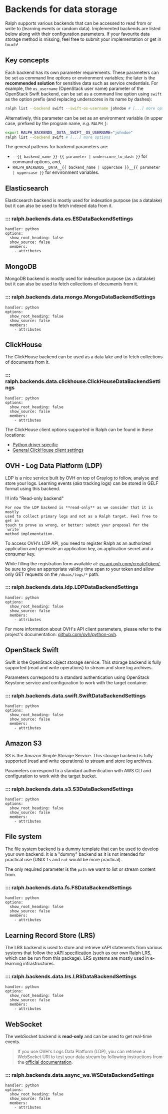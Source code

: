 # Backends for data storage

Ralph supports various backends that can be accessed to read from or write to (learning events or random data).
Implemented backends are listed below along with their configuration parameters. 
If your favourite data storage method is missing, feel free to submit your implementation or get in touch!

## Key concepts

Each backend has its own parameter requirements. These
parameters can be set as command line options or environment variables; the
later is the **recommended solution** for sensitive data such as service
credentials. For example, the `os_username` (OpenStack user name) parameter
of the OpenStack Swift backend, can be set as a command line option using
`swift` as the option prefix (and replacing underscores in its name by dashes):

```bash
ralph list --backend swift --swift-os-username johndoe # [...] more options
```

Alternatively, this parameter can be set as an environment variable (in upper
case, prefixed by the program name, _e.g._ `RALPH_`):

```bash
export RALPH_BACKENDS__DATA__SWIFT__OS_USERNAME="johndoe"
ralph list --backend swift # [...] more options
```

The general patterns for backend parameters are:

- `--{{ backend_name }}-{{ parameter | underscore_to_dash }}` for command options, and,
- `RALPH_BACKENDS__DATA__{{ backend_name | uppercase }}__{{ parameter | uppercase }}` for environment variables.

## Elasticsearch

Elasticsearch backend is mostly used for indexation purpose (as a datalake) but
it can also be used to fetch indexed data from it.

### ::: ralph.backends.data.es.ESDataBackendSettings
    handler: python
    options:
      show_root_heading: false
      show_source: false
      members: 
        - attributes

## MongoDB

MongoDB backend is mostly used for indexation purpose (as a datalake) but
it can also be used to fetch collections of documents from it.

### ::: ralph.backends.data.mongo.MongoDataBackendSettings
    handler: python
    options:
      show_root_heading: false
      show_source: false
      members: 
        - attributes

## ClickHouse

The ClickHouse backend can be used as a data lake and to fetch collections of
documents from it.

### ::: ralph.backends.data.clickhouse.ClickHouseDataBackendSettings
    handler: python
    options:
      show_root_heading: false
      show_source: false
      members: 
        - attributes

The ClickHouse client options supported in Ralph can be found in these locations:

- [Python driver specific](https://clickhouse.com/docs/en/integrations/language-clients/python/driver-api#settings-argument)
- [General ClickHouse client settings](https://clickhouse.com/docs/en/operations/settings/settings/)

## OVH - Log Data Platform (LDP)

LDP is a nice service built by OVH on top of Graylog to follow, analyse and
store your logs. Learning events (_aka_ tracking logs) can be stored in GELF
format using this backend.

!!! info "Read-only backend"

    For now the LDP backend is **read-only** as we consider that it is mostly
    used to collect primary logs and not as a Ralph target. Feel free to get in
    touch to prove us wrong, or better: submit your proposal for the `write`
    method implementation.

To access OVH's LDP API, you need to register Ralph as an authorized
application and generate an application key, an application secret and a
consumer key.

While filling the registration form available at:
[eu.api.ovh.com/createToken/](https://eu.api.ovh.com/createToken/), be sure to
give an appropriate validity time span to your token and allow only GET
requests on the `/dbaas/logs/*` path.

### ::: ralph.backends.data.ldp.LDPDataBackendSettings
    handler: python
    options:
      show_root_heading: false
      show_source: false
      members: 
        - attributes

For more information about OVH's API client parameters, please refer to the
project's documentation:
[github.com/ovh/python-ovh](https://github.com/ovh/python-ovh).

## OpenStack Swift

Swift is the OpenStack object storage service. This storage backend is fully
supported (read and write operations) to stream and store log archives.

Parameters correspond to a standard authentication using
OpenStack Keystone service and configuration to work with the target container.

### ::: ralph.backends.data.swift.SwiftDataBackendSettings
    handler: python
    options:
      show_root_heading: false
      show_source: false
      members: 
        - attributes

## Amazon S3

S3 is the Amazon Simple Storage Service. This storage backend is fully
supported (read and write operations) to stream and store log archives.

Parameters correspond to a standard authentication with AWS CLI 
and configuration to work with the target bucket.

### ::: ralph.backends.data.s3.S3DataBackendSettings
    handler: python
    options:
      show_root_heading: false
      show_source: false
      members: 
        - attributes

## File system

The file system backend is a dummy template that can be used to develop your own backend. 
It is a "dummy" backend as it is not intended for practical use (UNIX `ls` and `cat` would be more practical).

The only required parameter is the `path` we want to list or stream content from.

### ::: ralph.backends.data.fs.FSDataBackendSettings
    handler: python
    options:
      show_root_heading: false
      show_source: false
      members: 
        - attributes

## Learning Record Store (LRS)

The LRS backend is used to store and retrieve xAPI statements from various systems that follow the [xAPI specification](https://github.com/adlnet/xAPI-Spec/tree/master) (such as our own Ralph LRS, which can be run from this package). 
LRS systems are mostly used in e-learning infrastructures.

### ::: ralph.backends.data.lrs.LRSDataBackendSettings
    handler: python
    options:
      show_root_heading: false
      show_source: false
      members: 
        - attributes

## WebSocket

The webSocket backend is **read-only** and can be used to get real-time events.

> If you use OVH's Logs Data Platform (LDP), you can retrieve a WebSocket URI to test your
> data stream by following instructions from the
> [official documentation](https://docs.ovh.com/gb/en/logs-data-platform/ldp-tail/#retrieve-your-websocket-address).

### ::: ralph.backends.data.async_ws.WSDataBackendSettings
    handler: python
    options:
      show_root_heading: false
      show_source: false
      members: 
        - attributes
